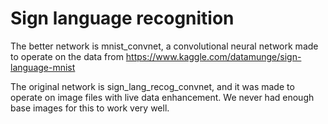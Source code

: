 # Sign language recognition
The better network is mnist_convnet, a convolutional neural network made to operate on the data from https://www.kaggle.com/datamunge/sign-language-mnist

The original network is sign_lang_recog_convnet, and it was made to operate on image files with live data enhancement. We never had enough base images for this to work very well.
